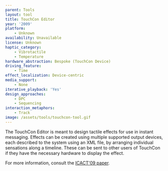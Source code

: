 ```yaml
---
parent: Tools
layout: tool
title: TouchCon Editor
year: '2009'
platform:
    - Unknown
availability: Unavailable
license: Unknown
haptic_category:
    - Vibrotactile
    - Temperature
hardware_abstraction: Bespoke (TouchCon Device)
driving_feature:
    - Time
effect_localization: Device-centric
media_support:
    - None
iterative_playback: 'Yes'
design_approaches:
    - DPC
    - Sequencing
interaction_metaphors:
    - Track
image: /assets/tools/touchcon-tool.gif
---
```

The TouchCon Editor is meant to design tactile effects for use in instant messaging.
Effects can be created using multiple supported output devices, each described to the system using an XML file, by arranging individual sensations along a timeline.
These can be sent to other users of TouchCon if they have the necessary hardware to display the effect.


For more information, consult the [ICACT'09 paper](https://ieeexplore.ieee.org/abstract/document/4809484).
